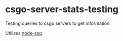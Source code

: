 # csgo-server-stats-testing
Testing queries to csgo servers to get information.

Utilizes [node-ssq](https://github.com/gpittarelli/node-ssq).

